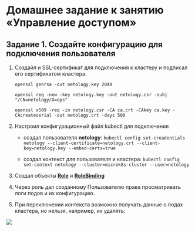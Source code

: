 # Домашнее задание к занятию «Управление доступом»

## Задание 1. Создайте конфигурацию для подключения пользователя
1. Создайл и SSL-сертификат для подключения к кластеру и подписал его сертификатом кластера.
 
   ```openssl genrsa -out netology.key 2048```
   
   ```openssl req -new -key netology.key -out netology.csr -subj "/CN=netology/O=ops"```
   
   ```openssl x509 -req -in netology.csr -CA ca.crt -CAkey ca.key -CAcreateserial -out netology.crt -days 500```

   

2. Настроил конфигурационный файл kubectl для подключения

   - создал пользователя **netology**: ```kubectl config set-creadentials netology --client-certificate=netology.crt --client-key=netology.key --embed-certs=true```
  
   - создал контекст для пользователя и кластера: ```kubectl config set-context netology --cluster=microk8s-cluster --user=netology```


3. Создал объекты [**Role**](https://github.com/Granit16/Netology/blob/main/netology/kubernetes/09/yaml/role.yaml) и [**RoleBinding**](https://github.com/Granit16/Netology/blob/main/netology/kubernetes/09/yaml/role-binding.yaml)
   
5. Через роль дал созданному Пользователю права просматривать логи подов и их конфигурацию.
   
6. При переключении контекста возможно получать данные о подах кластера, но нельзя, например, их удалять:

![](https://github.com/Granit16/Netology/blob/main/netology/kubernetes/09/pics/get_delete.png)

  


